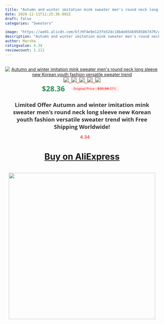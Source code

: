 ```yaml
---
title: "Autumn and winter imitation mink sweater men's round neck long sleeve new Korean youth fashion versatile sweater trend"
date: 2020-12-11T11:25:36.892Z
draft: false
categories: "Sweaters"

image: "https://ae01.alicdn.com/kf/Hf4e9e123fe524c18b4e854b9505867d7R/Autumn-and-winter-imitation-mink-sweater-men-s-round-neck-long-sleeve-new-Korean-youth-fashion.jpg"
description: "Autumn and winter imitation mink sweater men's round neck long sleeve new Korean youth fashion versatile sweater trend"
author: Marsha
ratingvalue: 4.34
reviewcount: 1.111
---
```

<br>
<div style="text-align: center;">
<a href="https://s.click.aliexpress.com/e/_9iqF69" target="_blank" rel="nofollow noopener noreferrer"><img alt="Autumn and winter imitation mink sweater men's round neck long sleeve new Korean youth fashion versatile sweater trend" class="magnifier-image" src="https://ae01.alicdn.com/kf/Hf4e9e123fe524c18b4e854b9505867d7R/Autumn-and-winter-imitation-mink-sweater-men-s-round-neck-long-sleeve-new-Korean-youth-fashion.jpg_640x640.jpg">
<br>
<img style="border:1px solid salmon" src="https://ae01.alicdn.com/kf/Hf4e9e123fe524c18b4e854b9505867d7R/Autumn-and-winter-imitation-mink-sweater-men-s-round-neck-long-sleeve-new-Korean-youth-fashion.jpg_120x120.jpg">&nbsp;&nbsp;<img style="border:1px solid salmon" src="https://ae01.alicdn.com/kf/Hd97c1c342dd44a9cb6f7392f32a05ff64/Autumn-and-winter-imitation-mink-sweater-men-s-round-neck-long-sleeve-new-Korean-youth-fashion.jpg_120x120.jpg">&nbsp;&nbsp;<img style="border:1px solid salmon" src="https://ae01.alicdn.com/kf/H28004e3f9d9f466ba1c0cb03d915d2c75/Autumn-and-winter-imitation-mink-sweater-men-s-round-neck-long-sleeve-new-Korean-youth-fashion.jpg_120x120.jpg">&nbsp;&nbsp;<img style="border:1px solid salmon" src="https://ae01.alicdn.com/kf/H0e1897216535442cb60d5642d4976b31m/Autumn-and-winter-imitation-mink-sweater-men-s-round-neck-long-sleeve-new-Korean-youth-fashion.jpg_120x120.jpg">&nbsp;&nbsp;<img style="border:1px solid salmon" src="https://ae01.alicdn.com/kf/H66a6cf2a8bc64662861c2cb5673d30a2c/Autumn-and-winter-imitation-mink-sweater-men-s-round-neck-long-sleeve-new-Korean-youth-fashion.jpg_120x120.jpg"></a></div><br0>
<div style="text-align: center;"><span style="background-color: white; border: 0px; box-sizing: border-box; color: seagreen; display: inline-block; font-family: &quot;open sans&quot; , &quot;arial&quot; , &quot;helvetica&quot; , sans-serif , &quot;heiti&quot;; font-size: 24px; font-stretch: inherit; font-weight: 700; line-height: inherit; margin: 0px 10px 0px 0px; padding: 0px; vertical-align: middle;">$28.36 </span>
<span style="background: rgb(255 , 241 , 241); border-radius: 3px; border: 0px; box-sizing: border-box; color: #ff4747; display: inline-block; font-family: inherit; font-size: 12px; font-stretch: inherit; font-style: inherit; font-variant: inherit; font-weight: 600; line-height: inherit; margin: 0px; padding: 2px 5px; transform: scale(0.9); vertical-align: middle;">Original Price : <b style="text-decoration: line-through;">$35.90 </b> 21%&nbsp;&nbsp;</span></div>
<h1 style="color: #333333; display: inline-block; font-family: &quot;open sans&quot; , &quot;arial&quot; , &quot;helvetica&quot; , sans-serif , &quot;heiti&quot;; font-size: 18px; font-stretch: inherit; font-weight: 700; text-align: center;">Limited Offer Autumn and winter imitation mink sweater men's round neck long sleeve new Korean youth fashion versatile sweater trend with Free Shipping Worldwide!</h1>
<div style="color: #ff4747; text-align: center;">
<img src="https://4.bp.blogspot.com/-M0ZcTcb-5uY/XleCXlxnR4I/AAAAAAAAAEc/OrjgMkXV1oMQFaCRZj5HQwOCBcu3w1FegCPcBGAYYCw/s1600/star.png" style="height: 15px;">&nbsp;<b>4.34</b></div>
<div class="button_cont" align="center"><a class="buynow_a" href="https://s.click.aliexpress.com/e/_9iqF69" target="_blank" rel="nofollow noopener noreferrer"><H1>Buy on AliExpress</H1></a></div><br>
<div class="separator" style="clear: both; text-align: center;">
<img src="https://lh3.googleusercontent.com/-pTy5HemUv9M/XlePHvY0dAI/AAAAAAAAAE4/0nX5iRUoIWY8eMW9Dpxeirr157OZliDIgCLcBGAsYHQ/s1600/badge.gif" width="480">
</div>
